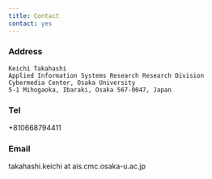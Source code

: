 ```yaml
---
title: Contact
contact: yes
---
```


### Address

```
Keichi Takahashi
Applied Information Systems Research Research Division
Cybermedia Center, Osaka University
5-1 Mihogaoka, Ibaraki, Osaka 567-0047, Japan
```

### Tel

+810668794411

### Email

takahashi.keichi at ais.cmc.osaka-u.ac.jp
